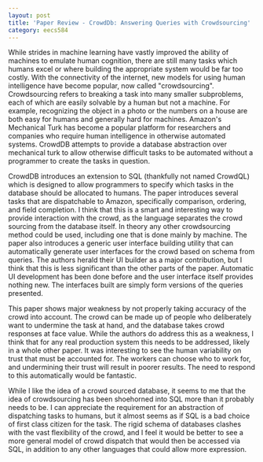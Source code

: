 ```yaml
---
layout: post
title: 'Paper Review - CrowdDb: Answering Queries with Crowdsourcing'
category: eecs584
---
```

While strides in machine learning have vastly improved the ability of machines to emulate human cognition, there are still many tasks which humans excel or where building the appropriate system would be far too costly. With the connectivity of the internet, new models for using human intelligence have become popular, now called "crowdsourcing". Crowdsourcing refers to breaking a task into many smaller subproblems, each of which are easily solvable by a human but not a machine. For example, recognizing the object in a photo or the numbers on a house are both easy for humans and generally hard for machines. Amazon's Mechanical Turk has become a popular platform for researchers and companies who require human intelligence in otherwise automated systems. CrowdDB attempts to provide a database abstraction over mechanical turk to allow otherwise difficult tasks to be automated without a programmer to create the tasks in question.

CrowdDB introduces an extension to SQL (thankfully not named CrowdQL) which is designed to allow programmers to specify which tasks in the database should be allocated to humans. The paper introduces several tasks that are dispatchable to Amazon, specifically comparison, ordering, and field completion. I think that this is a smart and interesting way to provide interaction with the crowd, as the language separates the crowd sourcing from the database itself. In theory any other crowdsourcing method could be used, including one that is done mainly by machine. The paper also introduces a generic user interface building utility that can automatically generate user interfaces for the crowd based on schema from queries. The authors herald their UI builder as a major contribution, but I think that this is less significant than the other parts of the paper. Automatic UI development has been done before and the user interface itself provides nothing new. The interfaces built are simply form versions of the queries presented. 

This paper shows major weakness by not properly taking accuracy of the crowd into account. The crowd can be made up of people who deliberately want to undermine the task at hand, and the database takes crowd responses at face value. While the authors do address this as a weakness, I think that for any real production system this needs to be addressed, likely in a whole other paper. It was interesting to see the human variability on trust that must be accounted for. The workers can choose who to work for, and undermining their trust will result in poorer results. The need to respond to this automatically would be fantastic.

While I like the idea of a crowd sourced database, it seems to me that the idea of crowdsourcing has been shoehorned into SQL more than it probably needs to be. I can appreciate the requirement for an abstraction of dispatching tasks to humans, but it almost seems as if SQL is a bad choice of first class citizen for the task. The rigid schema of databases clashes with the vast flexibility of the crowd, and I feel it would be better to see a more general model of crowd dispatch that would then be accessed via SQL, in addition to any other languages that could allow more expression.
